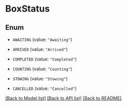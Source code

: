 # BoxStatus

## Enum


* `AWAITING` (value: `"Awaiting"`)

* `ARRIVED` (value: `"Arrived"`)

* `COMPLETED` (value: `"Completed"`)

* `COUNTING` (value: `"Counting"`)

* `STOWING` (value: `"Stowing"`)

* `CANCELLED` (value: `"Cancelled"`)


[[Back to Model list]](../README.md#documentation-for-models) [[Back to API list]](../README.md#documentation-for-api-endpoints) [[Back to README]](../README.md)


